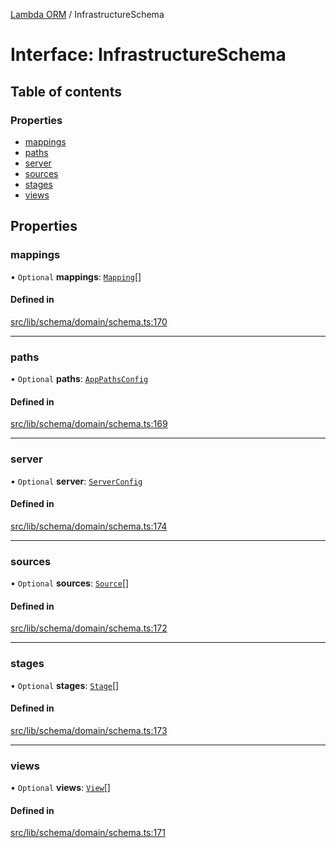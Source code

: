 [Lambda ORM](../README.md) / InfrastructureSchema

# Interface: InfrastructureSchema

## Table of contents

### Properties

- [mappings](InfrastructureSchema.md#mappings)
- [paths](InfrastructureSchema.md#paths)
- [server](InfrastructureSchema.md#server)
- [sources](InfrastructureSchema.md#sources)
- [stages](InfrastructureSchema.md#stages)
- [views](InfrastructureSchema.md#views)

## Properties

### mappings

• `Optional` **mappings**: [`Mapping`](Mapping.md)[]

#### Defined in

[src/lib/schema/domain/schema.ts:170](https://github.com/lambda-orm/lambdaorm-base/blob/2023ab01f1931e23aafcce332668a646372adfad/src/lib/schema/domain/schema.ts#L170)

___

### paths

• `Optional` **paths**: [`AppPathsConfig`](AppPathsConfig.md)

#### Defined in

[src/lib/schema/domain/schema.ts:169](https://github.com/lambda-orm/lambdaorm-base/blob/2023ab01f1931e23aafcce332668a646372adfad/src/lib/schema/domain/schema.ts#L169)

___

### server

• `Optional` **server**: [`ServerConfig`](ServerConfig.md)

#### Defined in

[src/lib/schema/domain/schema.ts:174](https://github.com/lambda-orm/lambdaorm-base/blob/2023ab01f1931e23aafcce332668a646372adfad/src/lib/schema/domain/schema.ts#L174)

___

### sources

• `Optional` **sources**: [`Source`](Source.md)[]

#### Defined in

[src/lib/schema/domain/schema.ts:172](https://github.com/lambda-orm/lambdaorm-base/blob/2023ab01f1931e23aafcce332668a646372adfad/src/lib/schema/domain/schema.ts#L172)

___

### stages

• `Optional` **stages**: [`Stage`](Stage.md)[]

#### Defined in

[src/lib/schema/domain/schema.ts:173](https://github.com/lambda-orm/lambdaorm-base/blob/2023ab01f1931e23aafcce332668a646372adfad/src/lib/schema/domain/schema.ts#L173)

___

### views

• `Optional` **views**: [`View`](View.md)[]

#### Defined in

[src/lib/schema/domain/schema.ts:171](https://github.com/lambda-orm/lambdaorm-base/blob/2023ab01f1931e23aafcce332668a646372adfad/src/lib/schema/domain/schema.ts#L171)
